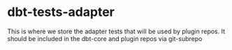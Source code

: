 # dbt-tests-adapter

This is where we store the adapter tests that will be used by
plugin repos. It should be included in the dbt-core and plugin
repos via git-subrepo
